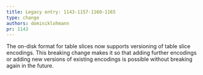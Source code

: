 ```yaml
---
title: Legacy entry: 1143-1157-1160-1165
type: change
authors: dominiklohmann
pr: 1143
---
```


The on-disk format for table slices now supports versioning of table slice
encodings. This breaking change makes it so that adding further encodings or
adding new versions of existing encodings is possible without breaking again in
the future.
